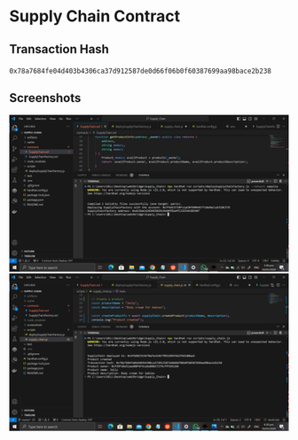 # Supply Chain Contract

## Transaction Hash
`0x78a7684fe04d403b4306ca37d912587de0d66f06b0f60387699aa98bace2b238`

## Screenshots
![Factory Deployed](screenshots/Deploying%20Factory.png)
![Interaction](screenshots/Supp;y%20Interaction.png)